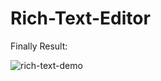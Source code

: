 # Rich-Text-Editor

Finally Result:

![rich-text-demo](https://github.com/user-attachments/assets/2762c686-f7b8-4d4e-b887-6ab82dfb395f)
